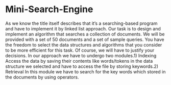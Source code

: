 # Mini-Search-Engine
As we know the title itself describes that it’s a searching-based program and have to implement it by linked list approach. Our task is to design and implement an algorithm that searches a collection of documents. We will be provided with a set of 50 documents and a set of sample queries. You have the freedom to select the data structures and algorithms that you consider to be more efficient for this task. Of course, we will have to justify your decisions. In our approach we have to undergo two modules.1) Indexing Access the data by saving their contents like words/tokens in the data structure we selected and have to access the file by storing keywords.2) Retrieval In this module we have to search for the key words which stored in the documents by using operators.
